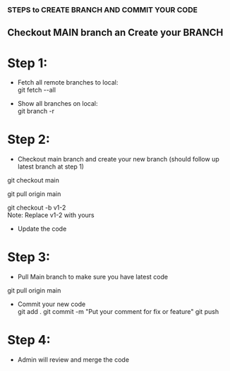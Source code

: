 ### STEPS to CREATE BRANCH AND COMMIT YOUR CODE

## Checkout MAIN branch an Create your BRANCH

# Step 1: 
- Fetch all remote branches to local:<br>
git fetch --all

- Show all branches on local:<br>
git branch -r

# Step 2:
- Checkout main branch and create your new branch (should follow up latest branch at step 1) <br>

git checkout main<br>

git pull origin main<br>

git checkout -b v1-2 <br> 
Note: Replace v1-2 with yours <br>

- Update the code

# Step 3:
- Pull Main branch to make sure you have latest code <br>

git pull origin main

- Commit your new code<br>
git add .
git commit -m "Put your comment for fix or feature"
git push

# Step 4:
- Admin will review and merge the code

